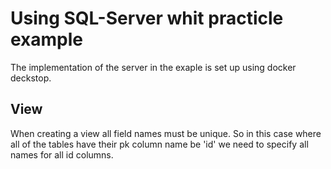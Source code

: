 # Using SQL-Server whit practicle example

The implementation of the server in the exaple is set up using docker deckstop.

## View

When creating a view all field names must be unique.
So in this case where all of the tables have their pk column name be 'id' we need to specify all names for all id columns.
